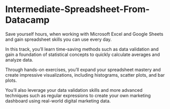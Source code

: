 # Intermediate-Spreadsheet-From-Datacamp
Save yourself hours, when working with Microsoft Excel and Google Sheets and gain spreadsheet skills you can use every day.

In this track, you’ll learn time-saving methods such as data validation and gain a foundation of statistical concepts to quickly calculate averages and analyze data. 


Through hands-on exercises, you’ll expand your spreadsheet mastery and create impressive visualizations, including histograms, scatter plots, and bar plots. 

You’ll also leverage your data validation skills and more advanced techniques such as regular expressions to create your own marketing dashboard using real-world digital marketing data.
